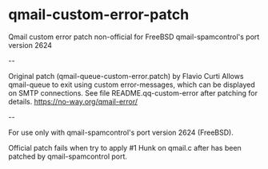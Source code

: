 qmail-custom-error-patch
========================

Qmail custom error patch non-official for FreeBSD qmail-spamcontrol's port version 2624

--

Original patch (qmail-queue-custom-error.patch) by Flavio Curti
Allows qmail-queue to exit using custom error-messages, which can be displayed on SMTP connections.
See file README.qq-custom-error after patching for details.
https://no-way.org/qmail-error/

--

For use only with qmail-spamcontrol's port version 2624 (FreeBSD).

Official patch fails when try to apply #1 Hunk on qmail.c after has been patched by qmail-spamcontrol port.
